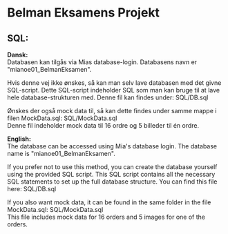 # Belman Eksamens Projekt
## SQL:

**Dansk:**<br>
Databasen kan tilgås via Mias database-login. Databasens navn er "mianoe01_BelmanEksamen".

Hvis denne vej ikke ønskes, så kan man selv lave databasen med det givne SQL-script.
Dette SQL-script indeholder SQL som man kan bruge til at lave hele database-strukturen med.
Denne fil kan findes under: SQL/DB.sql

Ønskes der også mock data til, så kan dette findes under samme mappe i filen MockData.sql:
SQL/MockData.sql<br>
Denne fil indeholder mock data til 16 ordre og 5 billeder til én ordre.

**English:**<br>
The database can be accessed using Mia's database login. The database name is "mianoe01_BelmanEksamen".

If you prefer not to use this method, you can create the database yourself using the provided SQL script.
This SQL script contains all the necessary SQL statements to set up the full database structure.
You can find this file here: SQL/DB.sql

If you also want mock data, it can be found in the same folder in the file MockData.sql:
SQL/MockData.sql<br>
This file includes mock data for 16 orders and 5 images for one of the orders.

